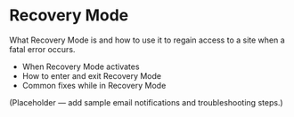 # Recovery Mode

What Recovery Mode is and how to use it to regain access to a site when a fatal error occurs.

- When Recovery Mode activates
- How to enter and exit Recovery Mode
- Common fixes while in Recovery Mode

(Placeholder — add sample email notifications and troubleshooting steps.)
